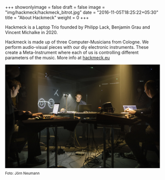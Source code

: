 +++
showonlyimage = false
draft = false
image = "img/hackmeck/hackmeck_bitrot.jpg"
date = "2016-11-05T18:25:22+05:30"
title = "About Hackmeck"
weight = 0
+++

Hackmeck is a Laptop Trio founded by Philipp Lack, Benjamin Grau and Vincent Michalke in 2020.
<!--more-->

Hackmeck is made up of three Computer-Musicians from Cologne. We perform audio-visual pieces with our diy electronic instruments. These create a Meta-Instrument where each of us is controlling different parameters of the music.
More info at [hackmeck.eu](https://hackmeck.eu/)

![Hackmeck at Achtbrücken Festival][1]
<sub>Foto: Jörn Neumann</sub>





[1]: /img/hackmeck/hackmeck_bitrot.jpg
